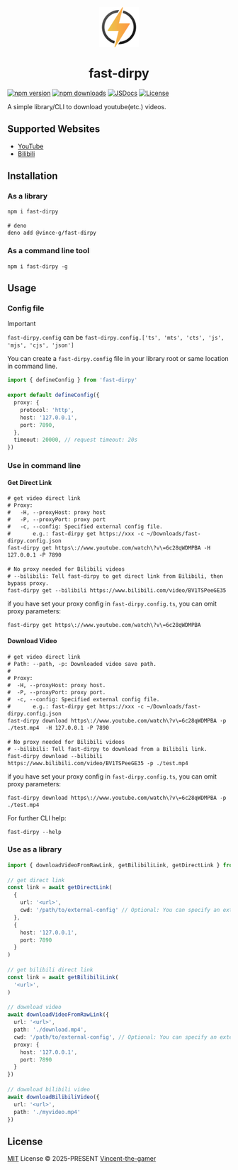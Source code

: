<div align="center">
  <img src=".github/fast-dirpy.png" style="width: 90px;"/>
  <h1>fast-dirpy</h1>
</div>

[![npm version][npm-version-src]][npm-version-href]
[![npm downloads][npm-downloads-src]][npm-downloads-href]
[![JSDocs][jsdocs-src]][jsdocs-href]
[![License][license-src]][license-href]

A simple library/CLI to download youtube(etc.) videos.

## Supported Websites

- [YouTube](https://www.youtube.com/)
- [Bilibili](https://www.bilibili.com/)

## Installation

### As a library
```shell
npm i fast-dirpy

# deno
deno add @vince-g/fast-dirpy
```

### As a **command line tool**
```shell
npm i fast-dirpy -g
```

## Usage

### Config file

> [!IMPORTANT]
> `fast-dirpy.config` can be `fast-dirpy.config.['ts', 'mts', 'cts', 'js', 'mjs', 'cjs', 'json']`

You can create a `fast-dirpy.config` file in your library root or same location in command line.

```ts
import { defineConfig } from 'fast-dirpy'

export default defineConfig({
  proxy: {
    protocol: 'http',
    host: '127.0.0.1',
    port: 7890,
  },
  timeout: 20000, // request timeout: 20s
})
```

### Use in command line

#### Get Direct Link

```shell
# get video direct link
# Proxy:
#   -H, --proxyHost: proxy host
#   -P, --proxyPort: proxy port
#   -c, --config: Specified external config file.
#       e.g.: fast-dirpy get https://xxx -c ~/Downloads/fast-dirpy.config.json
fast-dirpy get https\://www.youtube.com/watch\?v\=6c28qWDMPBA -H 127.0.0.1 -P 7890

# No proxy needed for Bilibili videos
# --bilibili: Tell fast-dirpy to get direct link from Bilibili, then bypass proxy.
fast-dirpy get --bilibili https://www.bilibili.com/video/BV1TSPeeGE35
```

if you have set your proxy config in `fast-dirpy.config.ts`, you can omit proxy parameters:

```shell
fast-dirpy get https\://www.youtube.com/watch\?v\=6c28qWDMPBA
```

#### Download Video
```shell
# get video direct link
# Path: --path, -p: Downloaded video save path.
#
# Proxy:
#  -H, --proxyHost: proxy host.
#  -P, --proxyPort: proxy port.
#  -c, --config: Specified external config file.
#       e.g.: fast-dirpy get https://xxx -c ~/Downloads/fast-dirpy.config.json
fast-dirpy download https\://www.youtube.com/watch\?v\=6c28qWDMPBA -p ./test.mp4  -H 127.0.0.1 -P 7890

# No proxy needed for Bilibili videos
# --bilibili: Tell fast-dirpy to download from a Bilibili link.
fast-dirpy download --bilibili https://www.bilibili.com/video/BV1TSPeeGE35 -p ./test.mp4
```

if you have set your proxy config in `fast-dirpy.config.ts`, you can omit proxy parameters:

```shell
fast-dirpy download https\://www.youtube.com/watch\?v\=6c28qWDMPBA -p ./test.mp4
```

For further CLI help:

```shell
fast-dirpy --help
```

### Use as a library
```ts
import { downloadVideoFromRawLink, getBilibiliLink, getDirectLink } from 'fast-dirpy'

// get direct link
const link = await getDirectLink(
  {
    url: '<url>',
    cwd: '/path/to/external-config' // Optional: You can specify an external config file.
  },
  {
    host: '127.0.0.1',
    port: 7890
  }
)

// get bilibili direct link
const link = await getBilibiliLink(
  '<url>',
)

// download video
await downloadVideoFromRawLink({
  url: '<url>',
  path: './download.mp4',
  cwd: '/path/to/external-config', // Optional: You can specify an external config file.
  proxy: {
    host: '127.0.0.1',
    port: 7890
  }
})

// download bilibili video
await downloadBilibiliVideo({
  url: '<url>',
  path: './myvideo.mp4'
})
```

## License

[MIT](./LICENSE) License © 2025-PRESENT [Vincent-the-gamer](https://github.com/Vincent-the-gamer)

<!-- Badges -->

[npm-version-src]: https://img.shields.io/npm/v/fast-dirpy?style=flat&colorA=080f12&colorB=1fa669
[npm-version-href]: https://npmjs.com/package/fast-dirpy
[npm-downloads-src]: https://img.shields.io/npm/dm/fast-dirpy?style=flat&colorA=080f12&colorB=1fa669
[npm-downloads-href]: https://npmjs.com/package/fast-dirpy
[license-src]: https://img.shields.io/github/license/Vincent-the-gamer/fast-dirpy.svg?style=flat&colorA=080f12&colorB=1fa669
[license-href]: https://github.com/Vincent-the-gamer/fast-dirpy/blob/main/LICENSE
[jsdocs-src]: https://img.shields.io/badge/jsdocs-reference-080f12?style=flat&colorA=080f12&colorB=1fa669
[jsdocs-href]: https://www.jsdocs.io/package/fast-dirpy
